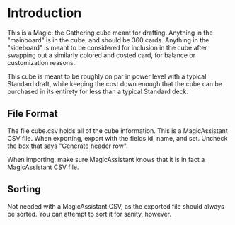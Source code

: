 Introduction
===============================================================================
This is a Magic: the Gathering cube meant for drafting. Anything in the "mainboard" is in the cube, and should be 360 cards. Anything in the "sideboard" is meant to be considered for inclusion in the cube after swapping out a similarly colored and costed card, for balance or customization reasons.

This cube is meant to be roughly on par in power level with a typical Standard draft, while keeping the cost down enough that the cube can be purchased in its entirety for less than a typical Standard deck.

File Format
-------------------------------------------------------------------------------
The file cube.csv holds all of the cube information. This is a MagicAssistant CSV file. When exporting, export with the fields id, name, and set. Uncheck the box that says "Generate header row".

When importing, make sure MagicAssistant knows that it is in fact a MagicAssistant CSV file.

Sorting
-------------------------------------------------------------------------------
Not needed with a MagicAssistant CSV, as the exported file should always be sorted. You can attempt to sort it for sanity, however.
